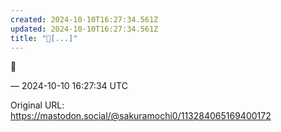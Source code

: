 ```yaml
---
created: 2024-10-10T16:27:34.561Z
updated: 2024-10-10T16:27:34.561Z
title: "🌹[...]"
---
```


<p>🌹</p>

&mdash; 2024-10-10 16:27:34 UTC

Original URL: https://mastodon.social/@sakuramochi0/113284065169400172
